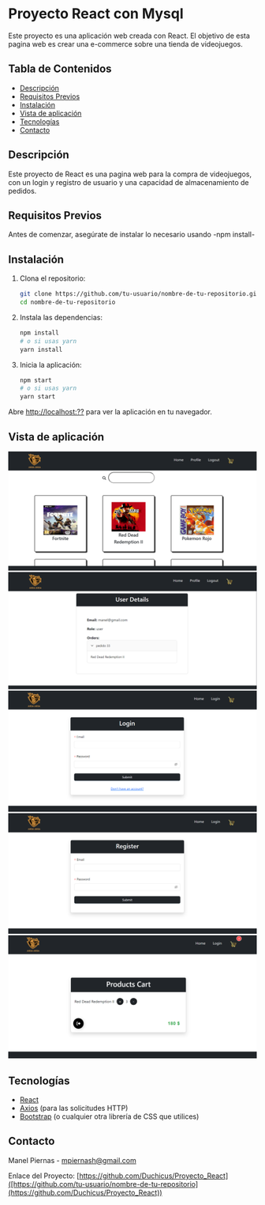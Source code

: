 # Proyecto React con Mysql

Este proyecto es una aplicación web creada con React. El objetivo de esta pagina web es crear una e-commerce sobre una tienda de videojuegos.

## Tabla de Contenidos

- [Descripción](#descripción)
- [Requisitos Previos](#requisitos-previos)
- [Instalación](#instalación)
- [Vista de aplicación](#vista-de-aplicación)
- [Tecnologías](#tecnologías)
- [Contacto](#contacto)

## Descripción

Este proyecto de React es una pagina web para la compra de videojuegos, con un login y registro de usuario y una capacidad de almacenamiento de pedidos.

## Requisitos Previos

Antes de comenzar, asegúrate de instalar lo necesario usando -npm install-

## Instalación

1. Clona el repositorio:

    ```bash
    git clone https://github.com/tu-usuario/nombre-de-tu-repositorio.git
    cd nombre-de-tu-repositorio
    ```

2. Instala las dependencias:

    ```bash
    npm install
    # o si usas yarn
    yarn install
    ```

3. Inicia la aplicación:

    ```bash
    npm start
    # o si usas yarn
    yarn start
    ```

Abre [http://localhost:??](http://localhost:??) para ver la aplicación en tu navegador.

## Vista de aplicación

![Home](src/images/Home.PNG)
![Profile](src/images/Profile.PNG)
![Login](src/images/Login.PNG)
![Register](src/images/Register.PNG)
![Cart](src/images/Cart.PNG)


## Tecnologías

- [React](https://reactjs.org/)
- [Axios](https://github.com/axios/axios) (para las solicitudes HTTP)
- [Bootstrap](https://getbootstrap.com/) (o cualquier otra librería de CSS que utilices)

## Contacto

Manel Piernas - mpiernash@gmail.com

Enlace del Proyecto: [https://github.com/Duchicus/Proyecto_React]([https://github.com/tu-usuario/nombre-de-tu-repositorio](https://github.com/Duchicus/Proyecto_React))



